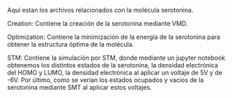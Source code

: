 Aquí estan los archivos relacionados con la molécula serotonina.

Creation: Contiene la creación de la serotonina mediante VMD.

Optimization: Contiene la minimización de la energía de la serotonina para obtener la estructura óptima de la molécula.


STM: Contiene la simulación por STM, donde mediante un jupyter notebook obtenemos los distintos estados de la serotonina, la densidad electrónica del HOMO y LUMO, la densidad electrónica al aplicar un voltaje de 5V y de -6V.
Por último, como se verían los estados ocupados y vacios de la serotonina mediante SMT al aplicar estos voltajes.
